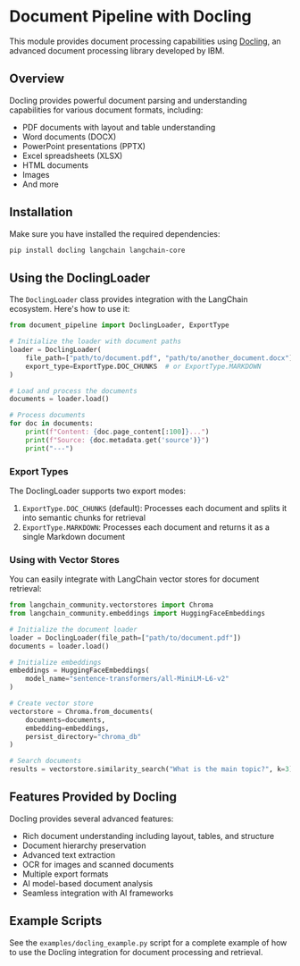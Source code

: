 # Document Pipeline with Docling

This module provides document processing capabilities using [Docling](https://github.com/DS4SD/docling), an advanced document processing library developed by IBM.

## Overview

Docling provides powerful document parsing and understanding capabilities for various document formats, including:

- PDF documents with layout and table understanding
- Word documents (DOCX)
- PowerPoint presentations (PPTX)
- Excel spreadsheets (XLSX)
- HTML documents
- Images
- And more

## Installation

Make sure you have installed the required dependencies:

```bash
pip install docling langchain langchain-core
```

## Using the DoclingLoader

The `DoclingLoader` class provides integration with the LangChain ecosystem. Here's how to use it:

```python
from document_pipeline import DoclingLoader, ExportType

# Initialize the loader with document paths
loader = DoclingLoader(
    file_path=["path/to/document.pdf", "path/to/another_document.docx"],
    export_type=ExportType.DOC_CHUNKS  # or ExportType.MARKDOWN
)

# Load and process the documents
documents = loader.load()

# Process documents
for doc in documents:
    print(f"Content: {doc.page_content[:100]}...")
    print(f"Source: {doc.metadata.get('source')}")
    print("---")
```

### Export Types

The DoclingLoader supports two export modes:

1. `ExportType.DOC_CHUNKS` (default): Processes each document and splits it into semantic chunks for retrieval
2. `ExportType.MARKDOWN`: Processes each document and returns it as a single Markdown document

### Using with Vector Stores

You can easily integrate with LangChain vector stores for document retrieval:

```python
from langchain_community.vectorstores import Chroma
from langchain_community.embeddings import HuggingFaceEmbeddings

# Initialize the document loader
loader = DoclingLoader(file_path=["path/to/document.pdf"])
documents = loader.load()

# Initialize embeddings
embeddings = HuggingFaceEmbeddings(
    model_name="sentence-transformers/all-MiniLM-L6-v2"
)

# Create vector store
vectorstore = Chroma.from_documents(
    documents=documents,
    embedding=embeddings,
    persist_directory="chroma_db"
)

# Search documents
results = vectorstore.similarity_search("What is the main topic?", k=3)
```

## Features Provided by Docling

Docling provides several advanced features:

- Rich document understanding including layout, tables, and structure
- Document hierarchy preservation
- Advanced text extraction
- OCR for images and scanned documents
- Multiple export formats
- AI model-based document analysis
- Seamless integration with AI frameworks

## Example Scripts

See the `examples/docling_example.py` script for a complete example of how to use the Docling integration for document processing and retrieval. 